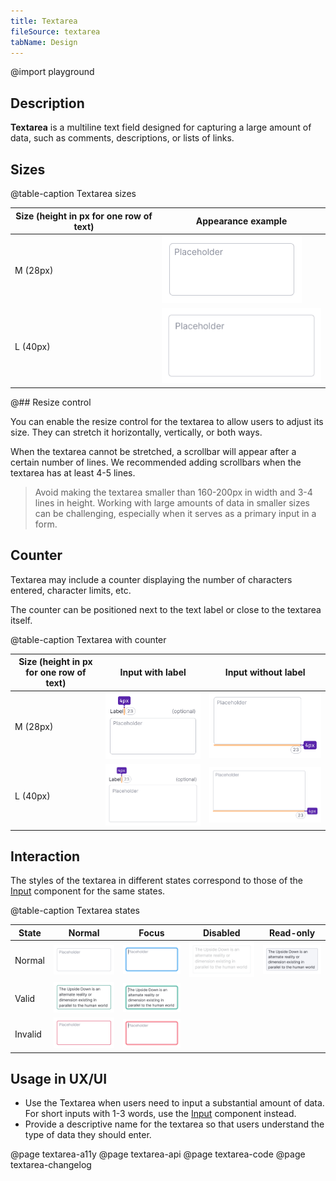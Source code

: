 ```yaml
---
title: Textarea
fileSource: textarea
tabName: Design
---
```


@import playground

## Description

**Textarea** is a multiline text field designed for capturing a large amount of data, such as comments, descriptions, or lists of links.

## Sizes

@table-caption Textarea sizes

Size (height in px for one row of text) | Appearance example                 |
| ------------------------------------- | ---------------------------------- |
| M (28px)                              | ![](static/m.png) |
| L (40px)                              | ![](static/l.png) |

@## Resize control

You can enable the resize control for the textarea to allow users to adjust its size. They can stretch it horizontally, vertically, or both ways.

When the textarea cannot be stretched, a scrollbar will appear after a certain number of lines. We recommended adding scrollbars when the textarea has at least 4-5 lines.

> Avoid making the textarea smaller than 160-200px in width and 3-4 lines in height. Working with large amounts of data in smaller sizes can be challenging, especially when it serves as a primary input in a form.

## Counter

Textarea may include a counter displaying the number of characters entered, character limits, etc.

The counter can be positioned next to the text label or close to the textarea itself.

@table-caption Textarea with counter

| Size (height in px for one row of text) | Input with label       | Input without label    |
| ------------------- | ------------------------------------------ | ---------------------- |
| M (28px)            | ![](static/counter-M.png) | ![](static/counter-inner-M.png) |
| L (40px)            | ![](static/counter-L.png) | ![](static/counter-inner-L.png) |

## Interaction

The styles of the textarea in different states correspond to those of the [Input](/components/input/) component for the same states.

@table-caption Textarea states

| State   | Normal          | Focus      | Disabled           | Read-only      |
| ------- | --------------- | ---------- | ------------------ | -------------- |
| Normal  | ![](static/m.png)         | ![](static/m-focus.png)   | ![](static/m-disabled.png) | ![](static/m-readonly.png) |
| Valid   | ![](static/m-valid.png)     | ![](static/m-valid-focus.png)       |               |            |
| Invalid | ![](static/m-invalid.png) | ![](static/m-invalid-focus.png) |              |         |

## Usage in UX/UI

- Use the Textarea when users need to input a substantial amount of data. For short inputs with 1-3 words, use the [Input](/components/input/) component instead.
- Provide a descriptive name for the textarea so that users understand the type of data they should enter.

@page textarea-a11y
@page textarea-api
@page textarea-code
@page textarea-changelog
